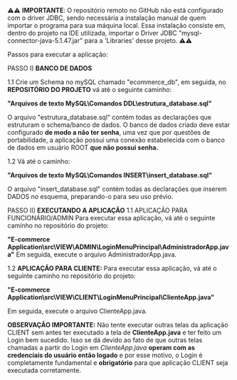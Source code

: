 ⚠️⚠️ **IMPORTANTE**: O repositório remoto no GitHub não está configurado com o driver JDBC, sendo necessária a instalação manual
de quem importar o programa para sua máquina local. Essa instalação consiste em, dentro do projeto na IDE utilizada, importar o
Driver JDBC "mysql-connector-java-5.1.47.jar" para a 'Libraries' desse projeto. ⚠️⚠️


Passos para executar a aplicação:

PASSO I) **BANCO DE DADOS**

1.1 Crie um Schema no mySQL chamado "ecommerce_db", em seguida, no **REPOSITÓRIO DO PROJETO** vá até o seguinte caminho:

**"Arquivos de texto MySQL\Comandos DDL\estrutura_database.sql"**

O arquivo "estrutura_database.sql" contém todas as declarações que estruturam o schema/banco de dados.
O banco de dados criado deve estar configurado **de modo a não ter senha**, uma vez que por questões de portabilidade, a aplicação
possui uma conexão estabelecida com o banco de dados em usuário ROOT **que não possui senha.**

1.2 Vá até o caminho:

**"Arquivos de texto MySQL\Comandos INSERT\insert_database.sql"**

O arquivo "insert_database.sql" contém todas as declarações que inserem DADOS no esquema, preparando-o para seu uso prévio.


PASSO II) **EXECUTANDO A APLICAÇÃO**
1.1 APLICAÇÃO PARA FUNCIONÁRIO/ADMIN
Para executar essa aplicação, vá até o seguinte caminho  no repositório do projeto:

**"E-commerce Application\src\VIEW\ADMIN\LoginMenuPrincipal\AdministradorApp.java"**
Em seguida, execute o arquivo AdministradorApp.java.

1.2 **APLICAÇÃO PARA CLIENTE:**
Para executar essa aplicação, vá até o seguinte caminho  no repositório do projeto:

**"E-commerce Application\src\VIEW\CLIENT\LoginMenuPrincipal\ClienteApp.java"**

Em seguida, execute o arquivo ClienteApp.java.

**OBSERVAÇÃO IMPORTANTE:**
Não tente executar outras telas da aplicação CLIENT sem antes ter executado a tela de **ClienteApp.java** e ter feito um Login bem sucedido.
Isso se dá devido ao fato de que outras telas chamadas a partir do Login em *ClienteApp.java* **operam com as credenciais do usuário então logado**
e por esse motivo, o Login é completamente fundamental e **obrigatório** para que aplicação CLIENT seja executada corretamente.
